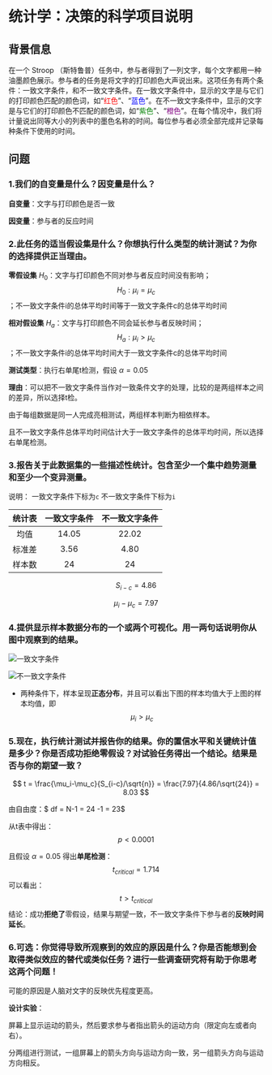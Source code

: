 

# 统计学：决策的科学项目说明

## 背景信息

在一个 Stroop （斯特鲁普）任务中，参与者得到了一列文字，每个文字都用一种油墨颜色展示。参与者的任务是将文字的打印颜色大声说出来。这项任务有两个条件：一致文字条件，和不一致文字条件。在一致文字条件中，显示的文字是与它们的打印颜色匹配的颜色词，如“<font color='red'>红色</font>”、“<font color='blue'>蓝色</font>”。在不一致文字条件中，显示的文字是与它们的打印颜色不匹配的颜色词，如“<font color='green'>紫色</font>”、“<font color='purple'>橙色</font>”。在每个情况中，我们将计量说出同等大小的列表中的墨色名称的时间。每位参与者必须全部完成并记录每种条件下使用的时间。

## 问题

### 1.我们的自变量是什么？因变量是什么？

**自变量**：文字与打印颜色是否一致

**因变量**：参与者的反应时间

### 2.此任务的适当假设集是什么？你想执行什么类型的统计测试？为你的选择提供正当理由。

**零假设集** $H_0$：文字与打印颜色不同对参与者反应时间没有影响；$$H_0 : \mu_i = \mu_c$$ ；不一致文字条件i的总体平均时间等于一致文字条件c的总体平均时间

**相对假设集** $H_a$：文字与打印颜色不同会延长参与者反映时间；$$H_a : \mu_i > \mu_c $$ ；不一致文字条件i的总体平均时间大于一致文字条件c的总体平均时间

**测试类型**：执行右单尾t检测，假设 $\alpha = 0.05$

**理由**：可以把不一致文字条件当作对一致条件文字的处理，比较的是两组样本之间的差异，所以选择t检。

由于每组数据是同一人完成亮相测试，两组样本判断为相依样本。

且不一致文字条件总体平均时间估计大于一致文字条件的总体平均时间，所以选择右单尾检测。

### 3.报告关于此数据集的一些描述性统计。包含至少一个集中趋势测量和至少一个变异测量。

说明： 一致文字条件下标为`c`  不一致文字条件下标为`i`

| 统计表  | 一致文字条件 | 不一致文字条件 |
| :--: | :----: | :-----: |
|  均值  | 14.05  |  22.02  |
| 标准差  |  3.56  |  4.80   |
| 样本数  |   24   |   24    |
$$
S_{i-c} = 4.86
$$

$$
\mu_i-\mu_c = 7.97
$$

### 4.提供显示样本数据分布的一个或两个可视化。用一两句话说明你从图中观察到的结果。

  ![一致文字条件](D:\Code\python\udacity\p2\congruent.jpg)

![不一致文字条件](D:\Code\python\udacity\p2\incongruent.jpg)

- 两种条件下，样本呈现**正态分布**，并且可以看出下图的样本均值大于上图的样本均值，即$$\mu_i > \mu_c$$



### 5.现在，执行统计测试并报告你的结果。你的置信水平和关键统计值是多少？你是否成功拒绝零假设？对试验任务得出一个结论。结果是否与你的期望一致？

$$
t = \frac{\mu_i-\mu_c}{S_{i-c}/\sqrt{n}} = \frac{7.97}{4.86/\sqrt{24}} = 8.03
$$

由自由度：$ df = N-1 = 24 -1 = 23$ 

从t表中得出：$$p < 0.0001 $$

且假设 $\alpha = 0.05$ 得出**单尾检测**：
$$
t_{critical} = 1.714
$$
可以看出：
$$
t > t_{critical}
$$
结论：成功**拒绝了**零假设，结果与期望一致，不一致文字条件下参与者的**反映时间延长**。

### 6.可选：你觉得导致所观察到的效应的原因是什么？你是否能想到会取得类似效应的替代或类似任务？进行一些调查研究将有助于你思考这两个问题！

可能的原因是人脑对文字的反映优先程度更高。

**设计实验**：

屏幕上显示运动的箭头，然后要求参与者指出箭头的运动方向（限定向左或者向右）。

分两组进行测试，一组屏幕上的箭头方向与运动方向一致，另一组箭头方向与运动方向相反。
